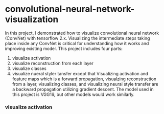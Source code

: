 # convolutional-neural-network-visualization
In this project, I demonstrated how to visualize convolutional neural network (ConvNet) with tensorflow 2.x. Visualizing the intermediate steps taking place inside any ConvNet is critical for understanding how it works and improving existing model. This project includes four parts: 
1. visualize activation
2. visualize reconstruction from each layer
3. visualize classes 
4. visualize nueral styler tansfer
except that Visualizing activation and feature maps which is a forward propagation, visualzing reconstruction from a layer, visualizing classes, and visualizing neural style transfer are a backward propagation utilizing gradient descent. The model used in this project is VGG16, but other models would work similarly.

### visualize activation
